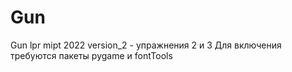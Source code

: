 # Gun
Gun lpr mipt 2022
version_2 - упражнения 2 и 3
Для включения требуются пакеты pygame и fontTools
